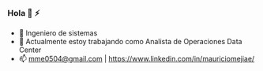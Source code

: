 ### Hola 👋 ⚡ 

- 🌱 Ingeniero de sistemas 
- 🔭 Actualmente estoy trabajando como Analista de Operaciones Data Center
- 📫 mme0504@gmail.com | https://www.linkedin.com/in/mauriciomejiae/

<!--
**mauriciomejiae/mauriciomejiae** is a ✨ _special_ ✨ repository because its `README.md` (this file) appears on your GitHub profile.

-->
